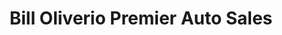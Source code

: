 ---
title: "Bill Oliverio Premier Auto Sales"
url: /carnegie/bill-oliverio-premier-auto-sales/
shop: car
---